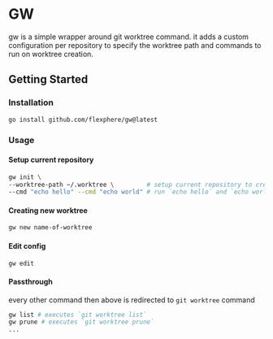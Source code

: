 # GW

gw is a simple wrapper around git worktree command.
it adds a custom configuration per repository to specify the worktree path and commands to run on worktree creation.


## Getting Started

### Installation
```sh
go install github.com/flexphere/gw@latest
```

### Usage

#### Setup current repository
```sh
gw init \
--worktree-path ~/.worktree \         # setup current repository to create its worktrees underworktree
--cmd "echo hello" --cmd "echo world" # run `echo hello` and `echo world` on worktree creation
```

#### Creating new worktree
```sh
gw new name-of-worktree
```

#### Edit config
```sh
gw edit
```

#### Passthrough
every other command then above is redirected to `git worktree` command
```sh
gw list # executes `git worktree list`
gw prune # executes `git worktree prune`
...
```
